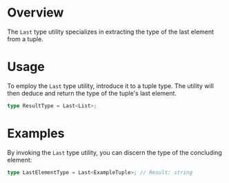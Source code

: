 # Overview

The `Last` type utility specializes in extracting the type of the last element from a tuple.

# Usage

To employ the `Last` type utility, introduce it to a tuple type. The utility will then deduce and return the type of the tuple's last element.

```typescript
type ResultType = Last<List>;
```

# Examples

By invoking the `Last` type utility, you can discern the type of the concluding element:

```typescript
type LastElementType = Last<ExampleTuple>; // Result: string
```
